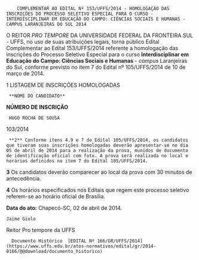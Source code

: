         COMPLEMENTAR AO EDITAL Nº 153/UFFS/2014 - HOMOLOGAÇÃO DAS INSCRIÇÕES DO PROCESSO SELETIVO ESPECIAL PARA O CURSO - INTERDISCIPLINAR EM EDUCAÇÃO DO CAMPO: CIÊNCIAS SOCIAIS E HUMANAS - CAMPUS LARANJEIRAS DO SUL 2014  

O REITOR *PRO TEMPORE* DA UNIVERSIDADE FEDERAL DA FRONTEIRA SUL - UFFS, no uso de suas atribuições legais, torna público Edital Complementar ao Edital 153/UFFS/2014 referente a homologação das inscrições do Processo Seletivo Especial para o curso **Interdisciplinar em Educação do Campo: Ciências Sociais e Humanas** - *campus* Laranjeiras do Sul, conforme previsto no item 7 do Edital nº 105/UFFS/2014 de 10 de março de 2014.

 1 LISTAGEM DE INSCRIÇÕES HOMOLOGADAS

     **NOME DO CANDIDATO**

   **NÚMERO DE INSCRIÇÃO**

     HUGO ROCHA DE SOUSA

   103/2014

     **2** Conforme itens 4.9 e 7 do Edital 105/UFFS/2014, os candidatos que tiveram suas inscrições homologadas deverão apresentar-se no dia 05 de abril de 2014 para a realização da prova, munidos de documento de identificação oficial com foto. A prova será realizada no local e horários definidos no item 7 do Edital 105/UFFS/2014.

 **3** Os candidatos deverão comparecer ao local da prova com 30 minutos de antecedência.

 **4** Os horários especificados nos Editais que regem este processo seletivo referem-se ao horário oficial de Brasília.

  

   **Data do ato:** Chapecó-SC, 02 de abril de 2014.   
 

    Jaime Giolo   
 Reitor Pro tempore da UFFS 

      Documento Histórico  [EDITAL Nº 166/GR/UFFS/2014](https://www.uffs.edu.br/atos-normativos/edital/gr/2014-0166/@@download/documento_historico)     
      